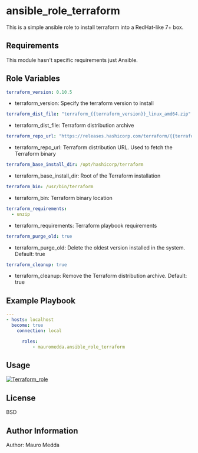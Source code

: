 ansible_role_terraform
======================

This is a simple ansible role to install terraform into a RedHat-like 7+ box.


Requirements
------------

This module hasn't specific requirements just Ansible.

Role Variables
--------------

```yaml
terraform_version: 0.10.5
```
 * terraform_version: Specify the terraform version to install

```yaml
terraform_dist_file: "terraform_{{terraform_version}}_linux_amd64.zip"
```
 * terraform_dist_file: Terraform distribution archive

```yaml
terraform_repo_url: "https://releases.hashicorp.com/terraform/{{terraform_version}}/{{ terraform_dist_file }}"
```
 * terraform_repo_url: Terraform distribution URL. Used to fetch the Terraform binary

```yaml
terraform_base_install_dir: /opt/hashicorp/terraform
```

 * terraform_base_install_dir: Root of the Terraform installation

```yaml
terraform_bin: /usr/bin/terraform
```
 * terraform_bin: Terraform binary location

```yaml
terraform_requirements:
  - unzip
```

 * terraform_requirements: Terraform playbook requirements

```yaml
terraform_purge_old: true
```

 * terraform_purge_old: Delete the oldest version installed in the system. Default: true

```yaml
terraform_cleanup: true
```
 * terraform_cleanup: Remove the Terraform distribution archive. Default: true



Example Playbook
----------------

```yaml
---
- hosts: localhost
  become: true
    connection: local

      roles:
          - mauromedda.ansible_role_terraform
```

Usage
-----

[![Terraform_role](https://asciinema.org/a/kTZCGC3aQeioJBN22wyqU1zoo.png)](https://asciinema.org/a/kTZCGC3aQeioJBN22wyqU1zoo?autoplay=1&preload=1&speed=2)


License
-------

BSD

Author Information
------------------

Author: Mauro Medda 

